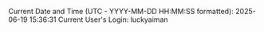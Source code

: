 Current Date and Time (UTC - YYYY-MM-DD HH:MM:SS formatted): 2025-06-19 15:36:31
Current User's Login: luckyaiman
